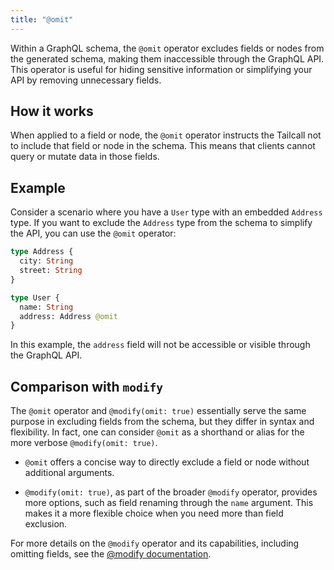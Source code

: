 ```yaml
---
title: "@omit"
---
```


Within a GraphQL schema, the `@omit` operator excludes fields or nodes from the generated schema, making them inaccessible through the GraphQL API. This operator is useful for hiding sensitive information or simplifying your API by removing unnecessary fields.

## How it works

When applied to a field or node, the `@omit` operator instructs the Tailcall not to include that field or node in the schema. This means that clients cannot query or mutate data in those fields.

## Example

Consider a scenario where you have a `User` type with an embedded `Address` type. If you want to exclude the `Address` type from the schema to simplify the API, you can use the `@omit` operator:

```graphql showLineNumbers
type Address {
  city: String
  street: String
}

type User {
  name: String
  address: Address @omit
}
```

In this example, the `address` field will not be accessible or visible through the GraphQL API.

## Comparison with `modify`

The `@omit` operator and `@modify(omit: true)` essentially serve the same purpose in excluding fields from the schema, but they differ in syntax and flexibility. In fact, one can consider `@omit` as a shorthand or alias for the more verbose `@modify(omit: true)`.

- `@omit` offers a concise way to directly exclude a field or node without additional arguments.

- `@modify(omit: true)`, as part of the broader `@modify` operator, provides more options, such as field renaming through the `name` argument. This makes it a more flexible choice when you need more than field exclusion.

For more details on the `@modify` operator and its capabilities, including omitting fields, see the [@modify documentation](/docs/directives/modify#omit).
